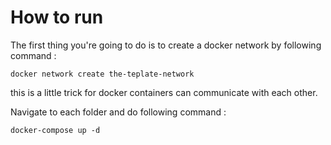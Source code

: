 # How to run
The first thing you're going to do is to create a docker network by following command :

```
docker network create the-teplate-network
```

this is a little trick for docker containers can communicate with each other.

Navigate to each folder and do following command :

```
docker-compose up -d
```